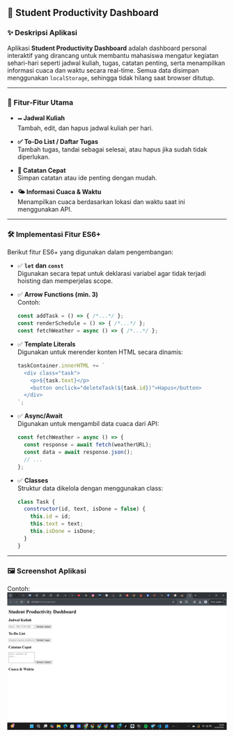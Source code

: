 ## 🧠 Student Productivity Dashboard

### ✨ Deskripsi Aplikasi
Aplikasi **Student Productivity Dashboard** adalah dashboard personal interaktif yang dirancang untuk membantu mahasiswa mengatur kegiatan sehari-hari seperti jadwal kuliah, tugas, catatan penting, serta menampilkan informasi cuaca dan waktu secara real-time. Semua data disimpan menggunakan `localStorage`, sehingga tidak hilang saat browser ditutup.

---

### 📌 Fitur-Fitur Utama
- **🗕️ Jadwal Kuliah**  
  Tambah, edit, dan hapus jadwal kuliah per hari.

- **✅ To-Do List / Daftar Tugas**  
  Tambah tugas, tandai sebagai selesai, atau hapus jika sudah tidak diperlukan.

- **📝 Catatan Cepat**  
  Simpan catatan atau ide penting dengan mudah.

- **🌤️ Informasi Cuaca & Waktu**  
  Menampilkan cuaca berdasarkan lokasi dan waktu saat ini menggunakan API.

---

### 🛠️ Implementasi Fitur ES6+
Berikut fitur ES6+ yang digunakan dalam pengembangan:

- ✅ **`let` dan `const`**  
  Digunakan secara tepat untuk deklarasi variabel agar tidak terjadi hoisting dan memperjelas scope.

- ✅ **Arrow Functions (min. 3)**  
  Contoh:
  ```js
  const addTask = () => { /*...*/ };
  const renderSchedule = () => { /*...*/ };
  const fetchWeather = async () => { /*...*/ };
  ```

- ✅ **Template Literals**  
  Digunakan untuk merender konten HTML secara dinamis:
  ```js
  taskContainer.innerHTML += `
    <div class="task">
      <p>${task.text}</p>
      <button onclick="deleteTask(${task.id})">Hapus</button>
    </div>
  `;
  ```

- ✅ **Async/Await**  
  Digunakan untuk mengambil data cuaca dari API:
  ```js
  const fetchWeather = async () => {
    const response = await fetch(weatherURL);
    const data = await response.json();
    // ...
  };
  ```

- ✅ **Classes**  
  Struktur data dikelola dengan menggunakan class:
  ```js
  class Task {
    constructor(id, text, isDone = false) {
      this.id = id;
      this.text = text;
      this.isDone = isDone;
    }
  }
  ```

---

### 🖼️ Screenshot Aplikasi
Contoh:
![Screenshot Dashboard](./screenshot(527).png)
